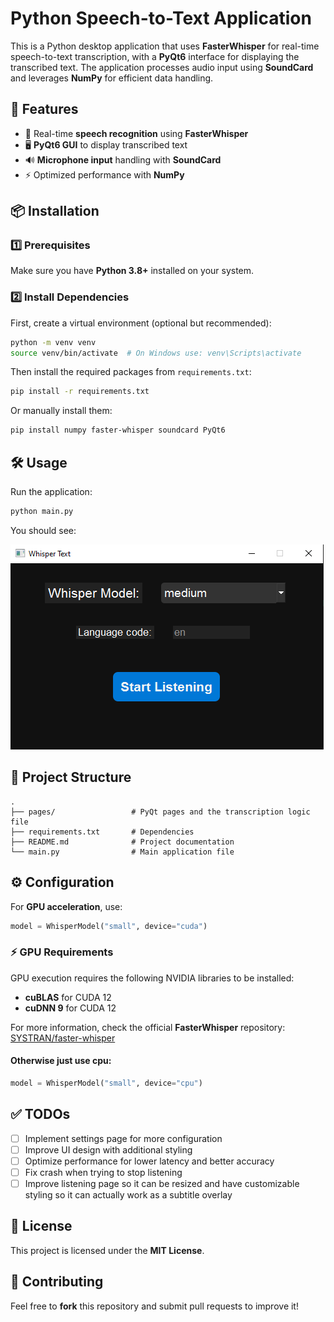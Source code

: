 # Python Speech-to-Text Application

This is a Python desktop application that uses **FasterWhisper** for real-time speech-to-text transcription, with a **PyQt6** interface for displaying the transcribed text. The application processes audio input using **SoundCard** and leverages **NumPy** for efficient data handling.

## 🚀 Features
- 🎤 Real-time **speech recognition** using **FasterWhisper**
- 🖥 **PyQt6 GUI** to display transcribed text
- 🔊 **Microphone input** handling with **SoundCard**
- ⚡ Optimized performance with **NumPy**

## 📦 Installation

### 1️⃣ Prerequisites
Make sure you have **Python 3.8+** installed on your system.

### 2️⃣ Install Dependencies
First, create a virtual environment (optional but recommended):
```sh
python -m venv venv
source venv/bin/activate  # On Windows use: venv\Scripts\activate
```

Then install the required packages from `requirements.txt`:
```sh
pip install -r requirements.txt
```

Or manually install them:
```sh
pip install numpy faster-whisper soundcard PyQt6
```

## 🛠 Usage
Run the application:
```sh
python main.py
```
You should see:

![App Showcase](assets/Showcase.png)

## 📁 Project Structure
```
.
├── pages/                 # PyQt pages and the transcription logic file
├── requirements.txt       # Dependencies
├── README.md              # Project documentation
└── main.py                # Main application file
```

## ⚙️ Configuration

For **GPU acceleration**, use:
```python
model = WhisperModel("small", device="cuda")
```
### ⚡ GPU Requirements
GPU execution requires the following NVIDIA libraries to be installed:
- **cuBLAS** for CUDA 12
- **cuDNN 9** for CUDA 12

For more information, check the official **FasterWhisper** repository: [SYSTRAN/faster-whisper](https://github.com/SYSTRAN/faster-whisper)

#### Otherwise just use cpu:
```python
model = WhisperModel("small", device="cpu")
```
## ✅ TODOs
- [ ] Implement settings page for more configuration
- [ ] Improve UI design with additional styling
- [ ] Optimize performance for lower latency and better accuracy
- [ ] Fix crash when trying to stop listening
- [ ] Improve listening page so it can be resized and have customizable styling so it can actually work as a subtitle overlay 

## 📝 License
This project is licensed under the **MIT License**.

## 🤝 Contributing
Feel free to **fork** this repository and submit pull requests to improve it!


